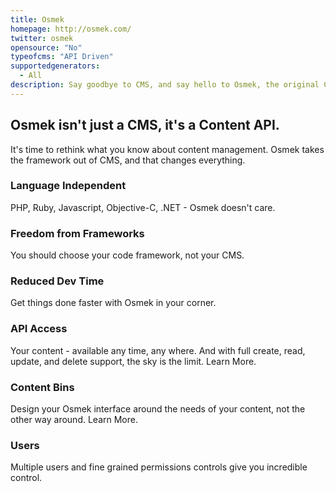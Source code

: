 ```yaml
---
title: Osmek
homepage: http://osmek.com/
twitter: osmek
opensource: "No"
typeofcms: "API Driven"
supportedgenerators:
  - All
description: Say goodbye to CMS, and say hello to Osmek, the original Content API.
---
```

## Osmek isn't just a CMS, it's a Content API.

It's time to rethink what you know about content management. Osmek takes the framework out of CMS, and that changes everything.

### Language Independent

PHP, Ruby, Javascript, Objective-C, .NET - Osmek doesn't care.

### Freedom from Frameworks

You should choose your code framework, not your CMS.

### Reduced Dev Time

Get things done faster with Osmek in your corner.

### API Access

Your content - available any time, any where. And with full create, read, update, and delete support, the sky is the limit. Learn More.

### Content Bins

Design your Osmek interface around the needs of your content, not the other way around. Learn More.

### Users

Multiple users and fine grained permissions controls give you incredible control.
